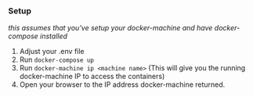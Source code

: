### Setup
_this assumes that you've setup your docker-machine and have docker-compose installed_

1. Adjust your .env file
2. Run ```docker-compose up```
3. Run ```docker-machine ip <machine name>``` (This will give you the running docker-machine IP to access the containers)
4. Open your browser to the IP address docker-machine returned. 

